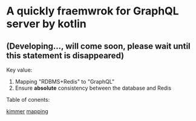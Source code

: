 # A quickly fraemwrok for GraphQL server by kotlin
## (Developing..., will come soon, please wait until this statement is disappeared)

Key value:
1. Mapping "RDBMS+Redis" to "GraphQL"
2. Ensure **absolute** consistency between the database and Redis

Table of conents:

[kimmer](./doc/doc.md)
[mapping](./doc/mapping.md)
